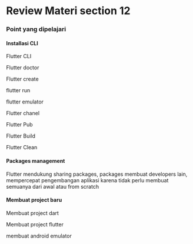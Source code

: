 # Review Materi section 12
<h3>Point yang dipelajari</h3>
<h4>Installasi CLI</h4>
<P>Flutter CLI </P>
<p>Flutter doctor</p>
<p>Flutter create</p>
<p>flutter run </p>
<p>flutter emulator</p>
<p>Flutter chanel</p>
<p>Flutter Pub</p>
<p>Flutter Build</p>
<p>Flutter Clean</p>
<h4>Packages management</h4>
<p>Flutter mendukung sharing packages, packages membuat developers lain, mempercepat pengembangan aplikasi karena tidak perlu membuat semuanya dari awal atau from scratch</p>
<h4>Membuat project baru</h4>
<p>Membuat project dart</p>
<p>Membuat project flutter</p>
<p>membuat android emulator</p>